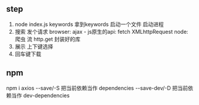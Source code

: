 ## step
1. node index.js keywords 拿到keywords
    启动一个文件 启动进程
2. 搜索 发个请求
    browser: ajax - js原生的api: fetch XMLhttpRequest
    node: 爬虫 流 http.get
    封装好的库
3. 展示 上下键选择
4. 回车键下载

## npm
npm i axios
 --save/-S 把当前依赖当作 dependencies
 --save-dev/-D 把当前依赖当作 dev-dependencies